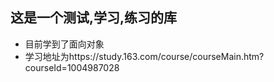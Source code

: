 ## 这是一个测试,学习,练习的库
- 目前学到了面向对象
- 学习地址为https://study.163.com/course/courseMain.htm?courseId=1004987028